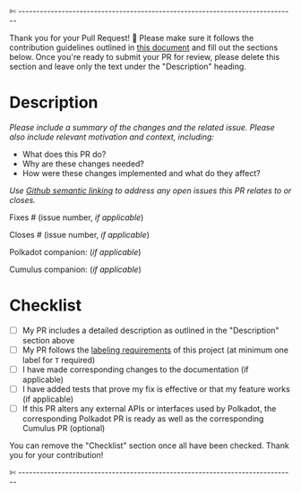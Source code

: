

✄ -----------------------------------------------------------------------------

Thank you for your Pull Request! 🙏 Please make sure it follows the contribution guidelines outlined in 
[this document](https://github.com/paritytech/polkadot-sdk/blob/master/docs/CONTRIBUTING.md) and fill 
out the sections below. Once you're ready to submit your PR for review, please
delete this section and leave only the text under the "Description" heading.

# Description

*Please include a summary of the changes and the related issue. Please also include relevant motivation and context,
including:*

- What does this PR do?
- Why are these changes needed?
- How were these changes implemented and what do they affect?

*Use [Github semantic
linking](https://docs.github.com/en/issues/tracking-your-work-with-issues/linking-a-pull-request-to-an-issue#linking-a-pull-request-to-an-issue-using-a-keyword)
to address any open issues this PR relates to or closes.*

Fixes # (issue number, *if applicable*)

Closes # (issue number, *if applicable*)

Polkadot companion: (*if applicable*)

Cumulus companion: (*if applicable*)

# Checklist

- [ ] My PR includes a detailed description as outlined in the "Description" section above
- [ ] My PR follows the [labeling requirements](CONTRIBUTING.md#Process) of this project (at minimum one label for `T`
  required)
- [ ] I have made corresponding changes to the documentation (if applicable)
- [ ] I have added tests that prove my fix is effective or that my feature works (if applicable)
- [ ] If this PR alters any external APIs or interfaces used by Polkadot, the corresponding Polkadot PR is ready as well
  as the corresponding Cumulus PR (optional)

You can remove the "Checklist" section once all have been checked. Thank you for your contribution!

✄ -----------------------------------------------------------------------------
